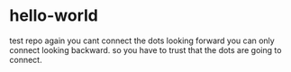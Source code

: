 # hello-world
test repo
again you cant connect the dots looking forward you can only connect looking backward. so you have to trust that the dots are going to connect.
